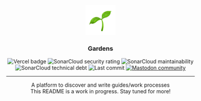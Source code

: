 <!-- PROJECT LOGO -->
<br />
<p align="center">
  <a href="https://github.com/joingardens/gardens">
    <img src="assets/Logo.svg" alt="Logo" width="80" height="80">
  </a>

  <h3 align="center">Gardens</h3>
  
  <div align="center">
  <img src="https://vercelbadge.vercel.app/api/joingardens/gardens" alt="Vercel badge">
  <img src="https://sonarcloud.io/api/project_badges/measure?project=joingardens_gardens&metric=security_rating" alt="SonarCloud security rating">
  <img src="https://sonarcloud.io/api/project_badges/measure?project=joingardens_gardens&metric=sqale_rating" alt="SonarCloud maintainability">
  </div>
  <div align="center">
  <img src="https://sonarcloud.io/api/project_badges/measure?project=joingardens_gardens&metric=sqale_index" alt="SonarCloud technical debt">
  <img src="https://img.shields.io/github/last-commit/joingardens/gardens" alt="Last commit">
  <a href="https://masto.cloud.joingardens.com/"><img src="https://img.shields.io/badge/Community-Join-blue" alt="Mastodon community"></a></div>
  </div>
  
 ---
  
  <div align="center">
  <p align="center">
    A platform to discover and write guides/work processes
    <br />
    This README is a work in progress. Stay tuned for more!
  </p>
  </div>
</p>


